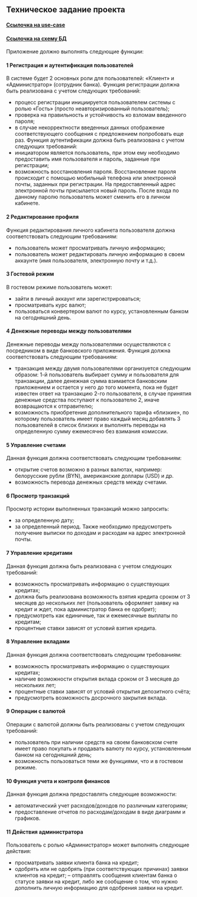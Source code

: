 ## Техническое задание проекта
#### [Ссылочка на use-case](https://viewer.diagrams.net/?tags=%7B%7D&highlight=0000ff&edit=_blank&layers=1&nav=1#G1n6N7FXpIIOTmvwF4XuVkGbvDAOpPS5la)
#### [Ссылочка на схему БД](https://viewer.diagrams.net/?tags=%7B%7D&highlight=0000ff&edit=_blank&layers=1&nav=1#G1rYZegRmEquOWWfJ-WFjaRe3YpEi9947F)
Приложение должно выполнять следующие функции:
#### **1 Регистрация и аутентификация пользователей**
В системе будет 2 основных роли для пользователей: «Клиент» и «Администратор» (сотрудник банка). Функция регистрации должна быть реализована с учетом следующих требований:
  * процесс регистрации инициируется пользователем системы с ролью «Гость» (просто неавторизированный пользователь);
  * проверка на правильность и устойчивость ко взломам введенного пароля;
  * в случае некорректности введенных данных отображение соответствующего сообщения с предложением попробовать еще раз.
Функция аутентификации должна быть реализована с учетом следующих требований:
  * инициатором является пользователь, при этом ему необходимо предоставить имя пользователя и пароль, заданные при регистрации;
  * возможность восстановления пароля.
Восстановление пароля происходит с помощью мобильный телефона или электронной почты, заданных при регистрации. На предоставленный адрес электронной почты присылается новый пароль. После входа по данному паролю пользователь может сменить его в личном кабинете.
#### **2 Редактирование профиля**
Функция редактирования личного кабинета пользователя должна соответствовать следующим требованиям:
  * пользователь может просматривать личную информацию;
  * пользователь может редактировать личную информацию в своем аккаунте (имя пользователя, электронную почту и т.д.).
#### **3 Гостевой режим**
В гостевом режиме пользователь может:
  * зайти в личный аккаунт или зарегистрироваться;
  * просматривать курс валют;
  * пользоваться конвертером валют по курсу, установленным банком на сегодняшний день.
#### **4 Денежные переводы между пользователями**
Денежные переводы между пользователями осуществляются с посредником в виде банковского приложения. Функция должна соответствовать следующим требованиям:
  * транзакция между двумя пользователями организуется следующим образом: 1-й пользователь выбирает сумму и пользователя для транзакции, далее денежная сумма взимается банковским приложением и остается у него до того момента, пока не будет известен ответ на транзакцию 2-го пользователя, в случае принятия денежные средства поступают к пользователю 2, иначе возвращаются к отправителю;
  * возможность приобретения дополнительного тарифа «близкие», по которому пользователь имеет право каждый месяц добавлять 3 пользователей в список близких и выполнять переводы на определенную сумму ежемесячно без взимания комиссии.
#### **5 Управление счетами**
Данная функция должна соответствовать следующим требованиям:
  * открытие счетов возможно в разных валютах, например: белорусские рубли (BYN), американские доллары (USD) и др.
  * возможность перевода денежных средств между счетами.
#### **6 Просмотр транзакций**
Просмотр истории выполненных транзакций можно запросить:
  * за определенную дату;
  * за определенный период.
Также необходимо предусмотреть получение выписки по доходам и расходам на адрес электронной почты.
#### **7 Управление кредитами**
Данная функция должна быть реализована с учетом следующих требований:
  * возможность просматривать информацию о существующих кредитах;
  * должна быть реализована возможность взятия кредита сроком от 3 месяцев до нескольких лет (пользователь оформляет заявку на кредит и ждет, пока администратор банка ее одобрит);
  * предусмотреть как единичные, так и ежемесячные выплаты по кредитам;
  * процентные ставки зависят от условий взятия кредита.
#### **8 Управление вкладами**
Данная функция должна соответствовать следующим требованиям:
  * возможность просматривать информацию о существующих кредитах;
  * наличие возможности открытия вклада сроком от 3 месяцев до нескольких лет;
  * процентные ставки зависят от условий открытия депозитного счёта;
  * предусмотреть возможность досрочного закрытия вклада.
#### **9 Операции с валютой**
Операции с валютой должны быть реализованы с учетом следующих требований:
  * пользователь при наличии средств на своем банковском счете имеет право покупать и продавать валюту по курсу, установленным банком на сегодняшний день;
  * возможность пользоваться теми же функциями, что и в гостевом режиме.
#### **10 Функция учета и контроля финансов**
Данная функция должна предоставлять следующие возможности:
  * автоматический учет расходов/доходов по различным категориям;
  * предоставление отчетов по расходам/доходам в виде диаграмм и графиков.
#### **11 Действия администратора**
Пользователь с ролью «Администратор» может выполнять следующие действия:
  * просматривать заявки клиента банка на кредит;
  * одобрять или не одобрять (при соответствующих причинах) заявки клиентов на кредит;
  – отправлять сообщения клиентам банка о статусе заявки на кредит, либо же сообщение о том, что нужно дополнить личную информацию для одобрения заявки на кредит.
